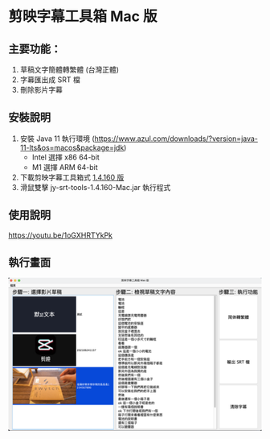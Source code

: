 # 剪映字幕工具箱 Mac 版
## 主要功能：
1. 草稿文字簡體轉繁體 (台灣正體)
2. 字幕匯出成 SRT 檔
3. 刪除影片字幕


## 安裝說明
1. 安裝 Java 11 執行環境 (https://www.azul.com/downloads/?version=java-11-lts&os=macos&package=jdk)
   * Intel 選擇 x86 64-bit
   * M1 選擇 ARM 64-bit
2. 下載剪映字幕工具箱式 [1.4.160 版](https://github.com/jackychu0830/jy-srt-tools/releases/download/1.4.160-Mac/jy-srt-tools-1.4.160-Mac.jar)
3. 滑鼠雙擊 jy-srt-tools-1.4.160-Mac.jar 執行程式


## 使用說明
https://youtu.be/1oGXHRTYkPk


## 執行畫面
![畫面1](https://github.com/jackychu0830/jy-srt-tools/raw/mac/screenshot-mac.png)

